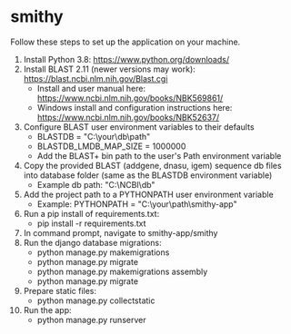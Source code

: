 # smithy
Follow these steps to set up the application on your machine.

1. Install Python 3.8: https://www.python.org/downloads/
2. Install BLAST 2.11 (newer versions may work): https://blast.ncbi.nlm.nih.gov/Blast.cgi
    - Install and user manual here: https://www.ncbi.nlm.nih.gov/books/NBK569861/
    - Windows install and configuration instructions here: https://www.ncbi.nlm.nih.gov/books/NBK52637/
3. Configure BLAST user environment variables to their defaults
    - BLASTDB = "C:\your\db\path\"
    - BLASTDB_LMDB_MAP_SIZE = 1000000
    - Add the BLAST+ bin path to the user's Path environment variable
4. Copy the provided BLAST (addgene, dnasu, igem) sequence db files into database folder (same as the BLASTDB environment variable)
    - Example db path: "C:\NCBI\db"
5. Add the project path to a PYTHONPATH user environment variable
    - Example: PYTHONPATH = "C:\your\path\smithy-app"
6. Run a pip install of requirements.txt:
    - pip install -r requirements.txt
7. In command prompt, navigate to smithy-app/smithy
8. Run the django database migrations:
    - python manage.py makemigrations
    - python manage.py migrate
    - python manage.py makemigrations assembly
    - python manage.py migrate
9. Prepare static files:
    - python manage.py collectstatic
11. Run the app:
    - python manage.py runserver
